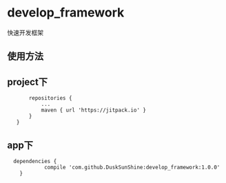 # develop_framework
快速开发框架
## 使用方法
## project下

 ~~~ allprojects {
		repositories {
			...
			maven { url 'https://jitpack.io' }
		}
	}
~~~
## app下
~~~
  dependencies {
	        compile 'com.github.DuskSunShine:develop_framework:1.0.0'
	}
~~~
